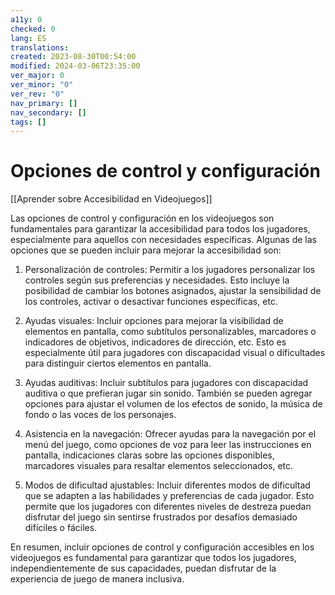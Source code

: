 ```yaml
---
a11y: 0
checked: 0
lang: ES
translations: 
created: 2023-08-30T00:54:00
modified: 2024-03-06T23:35:00
ver_major: 0
ver_minor: "0"
ver_rev: "0"
nav_primary: []
nav_secondary: []
tags: []
---
```

# Opciones de control y configuración

[[Aprender sobre Accesibilidad en Videojuegos]]

Las opciones de control y configuración en los videojuegos son fundamentales para garantizar la accesibilidad para todos los jugadores, especialmente para aquellos con necesidades específicas. Algunas de las opciones que se pueden incluir para mejorar la accesibilidad son:

1. Personalización de controles: Permitir a los jugadores personalizar los controles según sus preferencias y necesidades. Esto incluye la posibilidad de cambiar los botones asignados, ajustar la sensibilidad de los controles, activar o desactivar funciones específicas, etc.

2. Ayudas visuales: Incluir opciones para mejorar la visibilidad de elementos en pantalla, como subtítulos personalizables, marcadores o indicadores de objetivos, indicadores de dirección, etc. Esto es especialmente útil para jugadores con discapacidad visual o dificultades para distinguir ciertos elementos en pantalla.

3. Ayudas auditivas: Incluir subtítulos para jugadores con discapacidad auditiva o que prefieran jugar sin sonido. También se pueden agregar opciones para ajustar el volumen de los efectos de sonido, la música de fondo o las voces de los personajes.

4. Asistencia en la navegación: Ofrecer ayudas para la navegación por el menú del juego, como opciones de voz para leer las instrucciones en pantalla, indicaciones claras sobre las opciones disponibles, marcadores visuales para resaltar elementos seleccionados, etc.

5. Modos de dificultad ajustables: Incluir diferentes modos de dificultad que se adapten a las habilidades y preferencias de cada jugador. Esto permite que los jugadores con diferentes niveles de destreza puedan disfrutar del juego sin sentirse frustrados por desafíos demasiado difíciles o fáciles.

En resumen, incluir opciones de control y configuración accesibles en los videojuegos es fundamental para garantizar que todos los jugadores, independientemente de sus capacidades, puedan disfrutar de la experiencia de juego de manera inclusiva.
